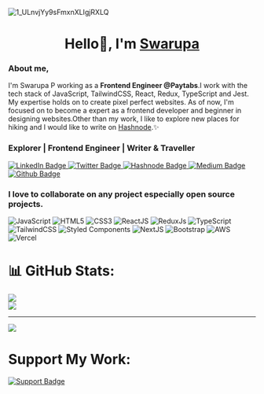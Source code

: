 



<!-- Proudly created with GPRM ( https://gprm.itsvg.in ) -->
![1_ULnvjYy9sFmxnXLIgjRXLQ](https://github.com/Swarupa567/Swarupa567/assets/22514881/04a5aadd-b0b3-41b3-a96f-59cd3a5c160f)

<h1 align="center">Hello👋, I'm <a href="https://www.linkedin.com/in/swarupap/">Swarupa</a></h1>

<h3>About me,</h3>
<p>I'm Swarupa P working as a <strong>Frontend Engineer @Paytabs</strong>.I work with the tech stack of JavaScript, TailwindCSS, React, Redux, TypeScript and Jest. My expertise holds on to create pixel perfect websites. As of now, I'm focused on to become a expert as a frontend developer and beginner in designing websites.Other than my work, I like to explore new places for hiking and I would like to write on <a href="https://swarupa.hashnode.dev/">Hashnode</a>.✨</p>
                                                   <h3> Explorer | Frontend Engineer | Writer & Traveller</h3>
  <div id="badges">
  <a href="https://www.linkedin.com/in/swarupap/">
    <img src="https://img.shields.io/badge/LinkedIn-blue?style=for-the-badge&logo=linkedin&logoColor=white" alt="LinkedIn Badge"/>
  </a>
  <a href="https://twitter.com/swarupap3">
    <img src="https://img.shields.io/badge/Twitter-blue?style=for-the-badge&logo=twitter&logoColor=white" alt="Twitter Badge"/>
  </a>
 <a href="https://swarupa.hashnode.dev/">
    <img src="https://img.shields.io/badge/Hashnode-2962FF?style=for-the-badge&logo=hashnode&logoColor=white" alt="Hashnode Badge"/>
  </a>
  <a href="https://swarupachowdaryp.medium.com/">
    <img src="https://img.shields.io/badge/Medium-12100E?style=for-the-badge&logo=medium&logoColor=white" alt="Medium Badge"/>
  </a>
  <a href="https://github.com/Swarupa567">
    <img src="https://img.shields.io/badge/github-%23121011.svg?style=for-the-badge&logo=github&logoColor=white" alt="Github Badge"/>
  </a>
</div>
<!--  <h2 align="center">About my Tech Stack</h2>
 <span>
  <p></p>

  <img style="float:right;" src=![e726c74ac081eed50feee1433d12c998](https://github.com/Swarupa567/Swarupa567/assets/22514881/a12e2786-9950-42da-9753-9a451dcb06a3)/>
</span> -->
                          <h3>I love to collaborate on any project especially open source projects.</h3>
 <div id="badges">
    <img src="https://img.shields.io/badge/javascript-%23323330.svg?style=for-the-badge&logo=javascript&logoColor=%23F7DF1E" alt="JavaScript"/>
    <img src="https://img.shields.io/badge/html5-%23E34F26.svg?style=for-the-badge&logo=html5&logoColor=white" alt="HTML5" />
    <img src="https://img.shields.io/badge/css3-%231572B6.svg?style=for-the-badge&logo=css3&logoColor=white" alt="CSS3" />
    <img src="https://img.shields.io/badge/react-%2320232a.svg?style=for-the-badge&logo=react&logoColor=%2361DAFB" alt="ReactJS" />
    <img src="https://img.shields.io/badge/redux-%23593d88.svg?style=for-the-badge&logo=redux&logoColor=white" alt="ReduxJs" />
    <img src="https://img.shields.io/badge/typescript-%23007ACC.svg?style=for-the-badge&logo=typescript&logoColor=white" alt="TypeScript" />
    <img src="https://img.shields.io/badge/tailwindcss-%2338B2AC.svg?style=for-the-badge&logo=tailwind-css&logoColor=white" alt="TailwindCSS" />
    <img src="https://img.shields.io/badge/styled--components-DB7093?style=for-the-badge&logo=styled-components&logoColor=white" alt="Styled Components" />
    <img src="https://img.shields.io/badge/Next-black?style=for-the-badge&logo=next.js&logoColor=white" alt="NextJS"/>
    <img src="https://img.shields.io/badge/bootstrap-%238511FA.svg?style=for-the-badge&logo=bootstrap&logoColor=white" alt="Bootstrap" />
   <img src="https://img.shields.io/badge/AWS-%23FF9900.svg?style=for-the-badge&logo=amazon-aws&logoColor=white" alt="AWS" />
    <img src="https://img.shields.io/badge/vercel-%23000000.svg?style=for-the-badge&logo=vercel&logoColor=white" alt="Vercel" />

# 📊 GitHub Stats:
![](https://github-readme-stats.vercel.app/api?username=Swarupa567&theme=default&hide_border=false&include_all_commits=true&count_private=false)<br/>
![](https://github-readme-stats.vercel.app/api/top-langs/?username=Swarupa567&theme=default&hide_border=false&include_all_commits=true&count_private=false&layout=compact)

---
[![](https://visitcount.itsvg.in/api?id=Swarupa567&icon=0&color=0)](https://visitcount.itsvg.in)

<!-- Proudly created with GPRM ( https://gprm.itsvg.in ) -->


  
  <h1>Support My Work:</h1>
  <div>
  <a href="https://www.buymeacoffee.com/swarupap">
    <img src="https://img.shields.io/badge/Buy%20Me%20a%20Coffee-ffdd00?style=for-the-badge&logo=buy-me-a-coffee&logoColor=black" alt="Support Badge" />
  </a>
</div>
